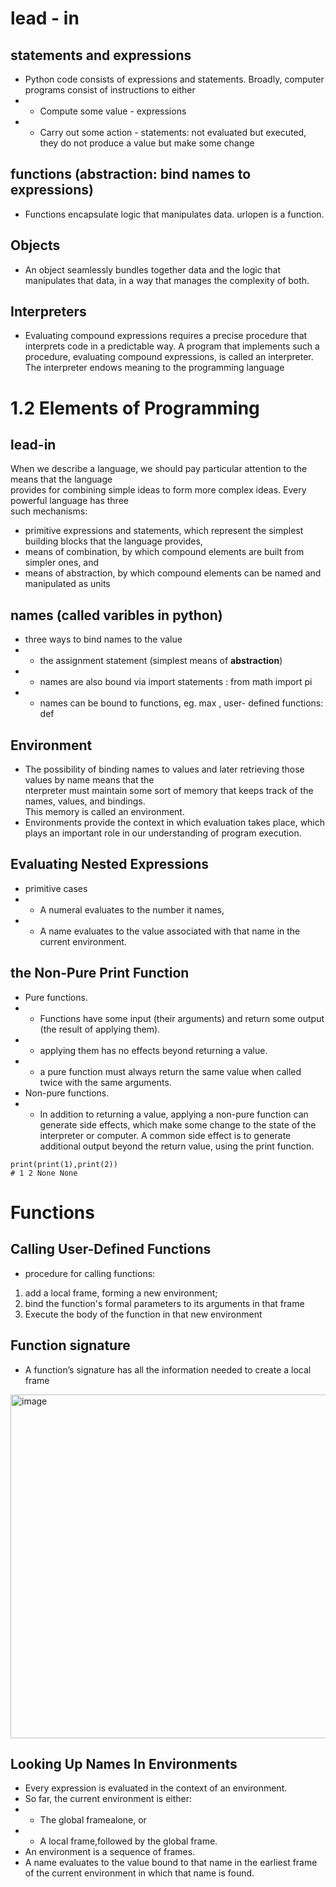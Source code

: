 # lead - in
## statements and expressions
* Python code consists of expressions and statements. Broadly, computer programs consist of instructions to either
* * Compute some value - expressions 
* * Carry out some action - statements: not evaluated but executed, they do not produce a value but make some change
## functions (abstraction: bind names to expressions)
* Functions encapsulate logic that manipulates data. urlopen is a function. 
## Objects
* An object seamlessly bundles together data and the logic that manipulates that data, in a way that manages the complexity of both.
## Interpreters
* Evaluating compound expressions requires a precise procedure that interprets code in a predictable way. A program that implements such a procedure, evaluating compound expressions, is called an interpreter. The interpreter endows meaning to the programming language

# 1.2   Elements of Programming
## lead-in
When we describe a language, we should pay particular attention to the means that the language <br>
provides for combining simple ideas to form more complex ideas. Every powerful language has three <br>
such mechanisms:
* primitive expressions and statements, which represent the simplest building blocks that the language provides,
* means of combination, by which compound elements are built from simpler ones, and
* means of abstraction, by which compound elements can be named and manipulated as units
## names  (called varibles in python)
* three ways to bind names to the value 
* * the assignment statement (simplest means of **abstraction**)
* * names are also bound via import statements : from math import pi 
* * names can be bound to functions, eg. max , user- defined functions: def 

## Environment
* The possibility of binding names to values and later retrieving those values by name means that the <br> nterpreter must maintain some sort of memory that keeps track of the names, values, and bindings. <br>This memory is called an environment.
* Environments provide the context in which evaluation takes place, which plays an important role in our understanding of program execution.

## Evaluating Nested Expressions
* primitive cases 
* * A numeral evaluates to the number it names,
* * A name evaluates to the value associated with that name in the current environment.
## the Non-Pure Print Function
* Pure functions. 
* * Functions have some input (their arguments) and return some output (the result of applying them). 
* * applying them has no effects beyond returning a value.
* * a pure function must always return the same value when called twice with the same arguments.
* Non-pure functions.
* * In addition to returning a value, applying a non-pure function can generate side effects, which make some change to the state of the interpreter or computer. A common side effect is to generate additional output beyond the return value, using the print function.
```python3
print(print(1),print(2))
# 1 2 None None 
```
# Functions 
## Calling User-Defined Functions 
* procedure for calling functions:
1) add a local frame, forming a new environment;  
2) bind the function's formal parameters to its arguments in that frame
3) Execute the body of the function in that new environment

## Function signature 
* A function’s signature has all the information needed to create a local frame
<img width="550" alt="image" src="https://user-images.githubusercontent.com/118059669/216764265-4c3d9381-05b1-4424-beed-b48029374e18.png">

## Looking Up Names In Environments
* Every expression is evaluated in the context of an environment.
* So far, the current environment is either:
* * The global framealone, or  
* * A local frame,followed by the global frame.
* An environment is a sequence of frames. 
* A name evaluates to the value bound to that name in the earliest frame of the current environment in which that name is found.

